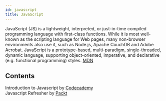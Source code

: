 ```yaml
---
id: javascript
title: JavaScript
---
```


JavaScript (JS) is a lightweight, interpreted, or just-in-time compiled programming language with first-class functions. While it is most well-known as the scripting language for Web pages, many non-browser environments also use it, such as Node.js, Apache CouchDB and Adobe Acrobat. JavaScript is a prototype-based, multi-paradigm, single-threaded, dynamic language, supporting object-oriented, imperative, and declarative (e.g. functional programming) styles. [MDN](https://developer.mozilla.org/en-US/docs/Web/JavaScript)

## Contents

Introduction to Javascript by [Codecademy](https://www.codecademy.com/courses/introduction-to-javascript)  
Javascript Refresher by [Packt](https://www.packtpub.com/product/react-the-complete-guide-includes-hooks-react-router-and-redux-2021-updated-second-edition-video/9781801812603)
